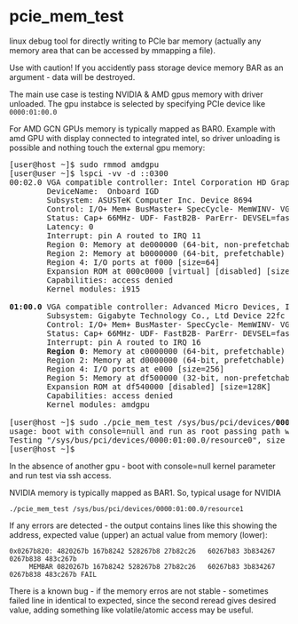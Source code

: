 # pcie_mem_test
linux debug tool for directly writing to PCIe bar memory (actually any memory area that can be accessed by mmapping a file).

Use with caution! If you accidently pass storage device memory BAR as an argument - data will be destroyed.

The main use case is testing NVIDIA & AMD gpus memory with driver unloaded. The gpu instabce is selected by specifying PCIe device like `0000:01:00.0`

For AMD GCN GPUs memory is typically mapped as BAR0. Example with amd GPU with display connected to integrated intel, so driver unloading is possible and nothing touch the external gpu memory:
<pre>
[user@host ~]$ sudo rmmod amdgpu
[user@user ~]$ lspci -vv -d ::0300
00:02.0 VGA compatible controller: Intel Corporation HD Graphics 610 (rev 04) (prog-if 00 [VGA controller])
        DeviceName:  Onboard IGD
        Subsystem: ASUSTeK Computer Inc. Device 8694
        Control: I/O+ Mem+ BusMaster+ SpecCycle- MemWINV- VGASnoop- ParErr- Stepping- SERR- FastB2B- DisINTx-
        Status: Cap+ 66MHz- UDF- FastB2B- ParErr- DEVSEL=fast TAbort- TAbort- MAbort- SERR- PERR- INTx-
        Latency: 0
        Interrupt: pin A routed to IRQ 11
        Region 0: Memory at de000000 (64-bit, non-prefetchable) [size=16M]
        Region 2: Memory at b0000000 (64-bit, prefetchable) [size=256M]
        Region 4: I/O ports at f000 [size=64]
        Expansion ROM at 000c0000 [virtual] [disabled] [size=128K]
        Capabilities: access denied
        Kernel modules: i915

<b>01:00.0</b> VGA compatible controller: Advanced Micro Devices, Inc. [AMD/ATI] Ellesmere [Radeon RX 470/480/570/570X/580/580X/590] (rev e7) (prog-if 00 [VGA controller])
        Subsystem: Gigabyte Technology Co., Ltd Device 22fc
        Control: I/O+ Mem+ BusMaster- SpecCycle- MemWINV- VGASnoop- ParErr- Stepping- SERR- FastB2B- DisINTx-
        Status: Cap+ 66MHz- UDF- FastB2B- ParErr- DEVSEL=fast TAbort- TAbort- MAbort- SERR- PERR- INTx-
        Interrupt: pin A routed to IRQ 16
        <b>Region 0</b>: Memory at c0000000 (64-bit, prefetchable) [<b>size=256M</b>]
        Region 2: Memory at d0000000 (64-bit, prefetchable) [size=2M]
        Region 4: I/O ports at e000 [size=256]
        Region 5: Memory at df500000 (32-bit, non-prefetchable) [size=256K]
        Expansion ROM at df540000 [disabled] [size=128K]
        Capabilities: access denied
        Kernel modules: amdgpu

[user@host ~]$ sudo ./pcie_mem_test /sys/bus/pci/devices/<b>0000:01:00.0</b>/resource<b>0</b>
usage: boot with console=null and run as root passing path with a pcie memory bar mapping as a single argument. By https://github.com/galkinvv/pcie_mem_test  Typical example: ./pcie_mem_test /sys/bus/pci/devices/0000:01:00.0/resource1
Testing "/sys/bus/pci/devices/0000:01:00.0/resource0", size 268435456=0x10000000 ... First pass done without miscompares in 13978 milliseconds, all 3 iterations are expected to be done in 41 seconds... PASS: iterations 3
[user@host ~]$ 
</pre>
In the absence of another gpu - boot with console=null kernel parameter and run test via ssh access.


NVIDIA memory is typically mapped as BAR1. So, typical usage for NVIDIA
```
./pcie_mem_test /sys/bus/pci/devices/0000:01:00.0/resource1
```



If any errors are detected - the output contains lines like this showing the address, expected value (upper) an actual value from memory (lower):
```
0x0267b820: 4820267b 167b8242 528267b8 27b82c26   60267b83 3b834267 0267b838 483c267b 
     MEMBAR 0820267b 167b8242 528267b8 27b82c26   60267b83 3b834267 0267b838 483c267b FAIL 
```

There is a known bug - if the memory erros are not stable - sometimes failed line in identical to expected, since the second reread gives desired value,
adding something like volatile/atomic access may be useful.
